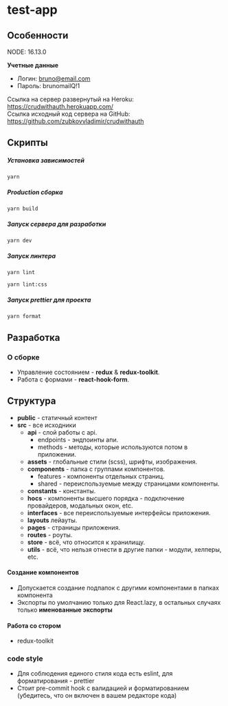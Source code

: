 # test-app

## Особенности

NODE: 16.13.0

**Учетные данные**

- Логин: bruno@email.com
- Пароль: brunomailQ!1

Ссылка на сервер развернутый на Heroku: https://crudwithauth.herokuapp.com/  
Ссылка исходный код сервера на GitHub: https://github.com/zubkovvladimir/crudwithauth

## Скрипты

##### Установка зависимостей

```shell script
yarn
```

##### Production сборка

```shell script
yarn build
```

##### Запуск сервера для разработки

```shell script
yarn dev
```

##### Запуск линтера

```shell script
yarn lint
```

```shell script
yarn lint:css
```

##### Запуск prettier для проекта

```shell script
yarn format
```

## Разработка

### О сборке

- Управление состоянием - **redux** & **redux-toolkit**.
- Работа с формами - **react-hook-form**.

## Структура

- **public** - статичный контент
- **src** - все исходники
  - **api** - cлой работы с api.
    - endpoints - эндпоинты апи.
    - methods - методы, которые используются потом в приложении.
  - **assets** - глобальные стили (scss), шрифты, изображения.
  - **components** - папка с группами компонентов.
    - features - компоненты отдельных страниц.
    - shared - переиспользуемые между страницами компоненты.
  - **constants** - константы.
  - **hocs** - компоненты высшего порядка - подключение провайдеров, модальных окон, etc.
  - **interfaces** - все переиспользуемые интерфейсы приложения.
  - **layouts** лейауты.
  - **pages** - страницы приложения.
  - **routes** - роуты.
  - **store** - всё, что относится к хранилищу.
  - **utils** - всё, что нельзя отнести в другие папки - модули, хелперы, etc.

#### Создание компонентов

- Допускается создание подпапок с другими компонентами в папках компонента
- Экспорты по умолчанию только для React.lazy, в остальных случаях только **именованные экспорты**

#### Работа со стором

- redux-toolkit

### code style

- Для соблюдения единого стиля кода есть eslint, для форматирования - prettier
- Стоит pre-commit hook с валидацией и форматированием (убедитесь, что он включен в вашем редакторе кода)
